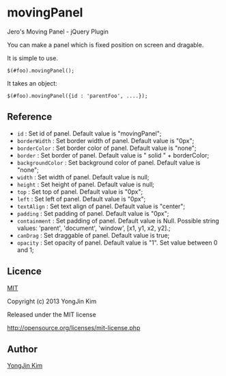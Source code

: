 # movingPanel

Jero's Moving Panel - jQuery Plugin

You can make a panel which is fixed position on screen and dragable.

It is simple to use.

    $(#foo).movingPanel();

It takes an object:

    $(#foo).movingPanel({id : 'parentFoo', ....});
    
## Reference
 *  `id` : Set id of panel. Default value is "movingPanel";
 *  `borderWidth` : Set border width of panel. Default value is "0px";
 *  `borderColor` : Set border color of panel. Default value is "none";
 *  `border` : Set border of panel. Default value is " solid " + borderColor;
 *  `backgroundColor` : Set background color of panel. Default value is "none";
 *  `width` : Set width of panel. Default value is null;
 *  `height` : Set height of panel. Default value is null;
 *  `top` : Set top of panel. Default value is "0px";
 *  `left` : Set left of panel. Default value is "0px";
 *  `textAlign` : Set text align of panel. Default value is "center";
 *  `padding` : Set padding of panel. Default value is "0px";
 *  `containment` : Set padding of panel. Default value is Null. Possible string values: 'parent', 'document', 'window', [x1, y1, x2, y2].;
 *  `canDrag` : Set draggable of panel. Default value is true;
 *  `opacity` : Set opacity of panel. Default value is "1". Set value between 0 and 1;

## Licence
[MIT](http://opensource.org/licenses/mit-license.php)

Copyright (c) 2013 YongJin Kim

Released under the MIT license

http://opensource.org/licenses/mit-license.php

## Author

[YongJin Kim](https://github.com/Kim-YongJin)
